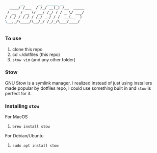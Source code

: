 ```markdown
       __      __  _____ __         
  ____/ /___  / /_/ __(_) /__  _____
 / __  / __ \/ __/ /_/ / / _ \/ ___/
/ /_/ / /_/ / /_/ __/ / /  __(__  ) 
\__,_/\____/\__/_/ /_/_/\___/____/  
                                    
```

### To use
1. clone this repo
2. cd ~/dotfiles (this repo)
3. `stow vim` (and any other folder)

### Stow
GNU Stow is a symlink manager. I realized instead of just using installers made popular by dotfiles repo, I could use something built in and `stow` is perfect for it.

### Installing `stow`
For MacOS
1. `brew install stow`

For Debian/Ubuntu
1. `sudo apt install stow`
